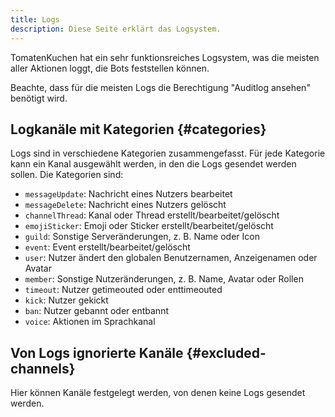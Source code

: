 ```yaml
---
title: Logs
description: Diese Seite erklärt das Logsystem.
---
```


TomatenKuchen hat ein sehr funktionsreiches Logsystem, was die meisten aller Aktionen loggt, die Bots feststellen können.

Beachte, dass für die meisten Logs die Berechtigung "Auditlog ansehen" benötigt wird.

## Logkanäle mit Kategorien {#categories}

Logs sind in verschiedene Kategorien zusammengefasst. Für jede Kategorie kann ein Kanal ausgewählt werden, in den die Logs gesendet werden sollen. Die Kategorien sind:

- `messageUpdate`: Nachricht eines Nutzers bearbeitet
- `messageDelete`: Nachricht eines Nutzers gelöscht
- `channelThread`: Kanal oder Thread erstellt/bearbeitet/gelöscht
- `emojiSticker`: Emoji oder Sticker erstellt/bearbeitet/gelöscht
- `guild`: Sonstige Serveränderungen, z. B. Name oder Icon
- `event`: Event erstellt/bearbeitet/gelöscht
- `user`: Nutzer ändert den globalen Benutzernamen, Anzeigenamen oder Avatar
- `member`: Sonstige Nutzeränderungen, z. B. Name, Avatar oder Rollen
- `timeout`: Nutzer getimeouted oder enttimeouted
- `kick`: Nutzer gekickt
- `ban`: Nutzer gebannt oder entbannt
- `voice`: Aktionen im Sprachkanal

## Von Logs ignorierte Kanäle {#excluded-channels}

Hier können Kanäle festgelegt werden, von denen keine Logs gesendet werden.
